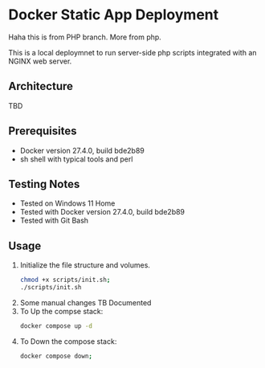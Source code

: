 # Docker Static App Deployment

Haha this is from PHP branch. More from php.

This is a local deploymnet to run server-side php scripts integrated with an NGINX web server.

## Architecture

TBD


## Prerequisites
- Docker version 27.4.0, build bde2b89
- sh shell with typical tools and perl
## Testing Notes
- Tested on Windows 11 Home
- Tested with Docker version 27.4.0, build bde2b89
- Tested with Git Bash

## Usage
1. Initialize the file structure and volumes.
    ```bash
    chmod +x scripts/init.sh;
    ./scripts/init.sh
    ```
2. Some manual changes TB Documented
2. To Up the compse stack:
    ```bash
    docker compose up -d
    ```
3. To Down the compose stack:
    ```bash
    docker compose down;
    ```